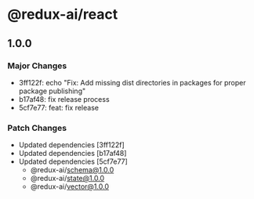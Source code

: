 # @redux-ai/react

## 1.0.0

### Major Changes

- 3ff122f: echo "Fix: Add missing dist directories in packages for proper package publishing"
- b17af48: fix release process
- 5cf7e77: feat: fix release

### Patch Changes

- Updated dependencies [3ff122f]
- Updated dependencies [b17af48]
- Updated dependencies [5cf7e77]
  - @redux-ai/schema@1.0.0
  - @redux-ai/state@1.0.0
  - @redux-ai/vector@1.0.0

